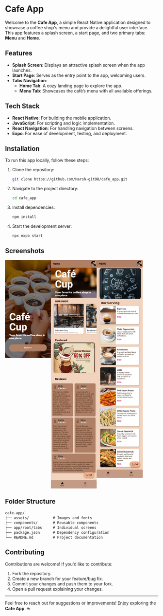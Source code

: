 # Cafe App

Welcome to the **Cafe App**, a simple React Native application designed to showcase a coffee shop's menu and provide a delightful user interface. This app features a splash screen, a start page, and two primary tabs: **Menu** and **Home**.

## Features

- **Splash Screen**: Displays an attractive splash screen when the app launches.
- **Start Page**: Serves as the entry point to the app, welcoming users.
- **Tabs Navigation**:
  - **Home Tab**: A cozy landing page to explore the app.
  - **Menu Tab**: Showcases the café’s menu with all available offerings.

## Tech Stack

- **React Native**: For building the mobile application.
- **JavaScript**: For scripting and logic implementation.
- **React Navigation**: For handling navigation between screens.
- **Expo**: For ease of development, testing, and deployment.

## Installation

To run this app locally, follow these steps:

1. Clone the repository:
   ```bash
   git clone https://github.com/Harsh-git98/cafe_app.git
   ```

2. Navigate to the project directory:
   ```bash
   cd cafe_app
   ```

3. Install dependencies:
   ```bash
   npm install
   ```

4. Start the development server:
   ```bash
   npx expo start
   ```


## Screenshots

<div style="display: flex; align-items: flex-start;">

<img src="assets/appimg/start.jpeg" alt="Start Page" style="width: 30%;"/>

<img src="assets/appimg/homepage.jpeg" alt="Home Tab" style="width: 30%;"/>

<img src="assets/appimg/menupage.jpeg" alt="Menu Tab" style="width: 30%;"/>

</div>

## Folder Structure

```plaintext
cafe-app/
├── assets/           # Images and fonts
├── components/       # Reusable components
├── app/root/tabs     # Individual screens
├── package.json      # Dependency configuration
└── README.md         # Project documentation
```

## Contributing

Contributions are welcome! If you'd like to contribute:

1. Fork the repository.
2. Create a new branch for your feature/bug fix.
3. Commit your changes and push them to your fork.
4. Open a pull request explaining your changes.



---

Feel free to reach out for suggestions or improvements! Enjoy exploring the **Cafe App**. ☕

